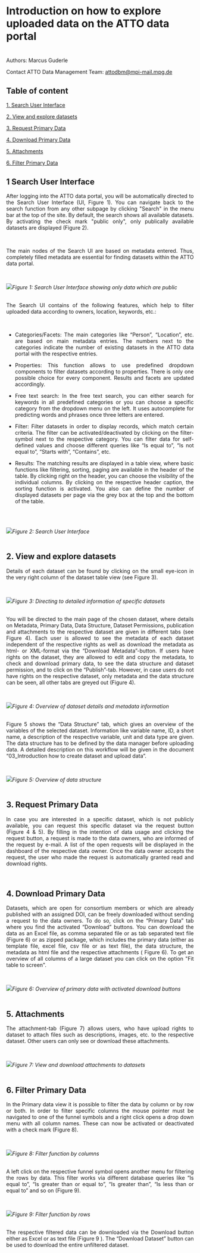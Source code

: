# Introduction on how to explore uploaded data on the ATTO data portal

#

Authors: Marcus Guderle

Contact ATTO Data Management Team: <attodbm@mpi-mail.mpg.de>


## Table of content

[1. Search User Interface](#1-search-user-interface)

[2. View and explore datasets](#2-view-and-explore-datasets)

[3. Request Primary Data](#3-request-primary-data)

[4. Download Primary Data](#4-download-primary-data)

[5. Attachments](#5-attachments)

[6. Filter Primary Data](#6-filter-primary-data)


## 1 Search User Interface

<p align="justify">
After logging into the ATTO data portal, you will be automatically directed to the Search User Interface (UI, Figure 1). You can navigate back to the search function from any other subpage by clicking "Search" in the menu bar at the top of the site. By default, the search shows all available datasets. By activating the check mark "public only", only publically available datasets are displayed (Figure 2).
</p>
<br>
<p align="justify">
The main nodes of the Search UI are based on metadata entered. Thus, completely filled metadata are essential for finding datasets within the ATTO data portal.
</p>
<br>

![](https://github.com/ATTODataPortal/Documents/blob/e9874074da2d9d6e2c3d7a853bafbe443bc1eb40/images_upload/image_explore1.png?raw=true)*Figure 1: Search User Interface showing only data which are public*
<br>
<br>

<p align="justify">
The Search UI contains of the following features, which help to filter uploaded data according to owners, location, keywords, etc.:
</p>
<br>

- <p align="justify">Categories/Facets: The main categories like “Person”, “Location”, etc. are based on main metadata entries. The numbers next to the categories indicate the number of existing datasets in the ATTO data portal with the respective entries.</p>

- <p align="justify">Properties: This function allows to use predefined dropdown components to filter datasets according to properties. There is only one possible choice for every component. Results and facets are updated accordingly.</p>

- <p align="justify">Free text search: In the free text search, you can either search for keywords in all predefined categories or you can choose a specific category from the dropdown menu on the left. It uses autocomplete for predicting words and phrases once three letters are entered.</p>

- <p align="justify">Filter: Filter datasets in order to display records, which match certain criteria. The filter can be activated/deactivated by clicking on the filter-symbol next to the respective category. You can filter data for self-defined values and choose different queries like “Is equal to”, “Is not equal to”, “Starts with”, “Contains”, etc.</p>

- <p align="justify">Results: The matching results are displayed in a table view, where basic functions like filtering, sorting, paging are available in the header of the table. By clicking right on the header, you can choose the visibility of the individual columns. By clicking on the respective header caption, the sorting function is activated. You also can define the number of displayed datasets per page via the grey box at the top and the bottom of the table.</p>
<br>
<br>

![](https://github.com/ATTODataPortal/Documents/blob/e9874074da2d9d6e2c3d7a853bafbe443bc1eb40/images_upload/image_explore3.png?raw=true)*Figure 2: Search User Interface*
<br>
<br>

## 2. View and explore datasets

<p align="justify">
Details of each dataset can be found by clicking on the small eye-icon in the very right column of the dataset table view (see Figure 3).
</p>
<br>

![](https://github.com/ATTODataPortal/Documents/blob/df50ecb1035772b78fd33f0f08664019684ab9fc/images_upload/image_explore4.png?raw=true)*Figure 3: Directing to detailed information of specific datasets*
<br>
<br>

<p align="justify">
You will be directed to the main page of the chosen dataset, where details on Metadata, Primary Data, Data Structure, Dataset Permissions, publication and attachments to the respective dataset are given in different tabs (see Figure 4). Each user is allowed to see the metadata of each dataset independent of the respective rights as well as download the metadata as html- or XML-format via the “Download Metadata”-button. If users have rights on the dataset, they are allowed to edit and copy the metadata, to check and download primary data, to see the data structure and dataset permission, and to click on the “Publish”-tab. However, in case users do not have rights on the respective dataset, only metadata and the data structure can be seen, all other tabs are greyed out (Figure 4).
</p>
<br>

![](https://github.com/ATTODataPortal/Documents/blob/8661af4872b94534e7ff25cb0502c25d0f251c05/images_upload/image_explore5.png?raw=true)*Figure 4: Overview of dataset details and metadata information*
<br>
<br>

<p align="justify">
Figure 5 shows the “Data Structure” tab, which gives an overview of the variables of the selected dataset. Information like variable name, ID, a short name, a description of the respective variable, unit and data type are given. The data structure has to be defined by the data manager before uploading data. A detailed description on this workflow will be given in the document “03_Introduction how to create dataset and upload data”.
</p>
<br>

![](https://github.com/ATTODataPortal/Documents/blob/38109ea9757c2b8b82773a00cf89f0f2e0d4573c/images_upload/image_explore45.png?raw=true)*Figure 5: Overview of data structure*
<br>
<br>


## 3. Request Primary Data

<p align="justify">
In case you are interested in a specific dataset, which is not publicly available, you can request this specific dataset via the request button (Figure 4 & 5). By filling in the intention of data usage and clicking the request button, a request is made to the data owners, who are informed of the request by e-mail. A list of the open requests will be displayed in the dashboard of the respective data owner. Once the data owner accepts the request, the user who made the request is automatically granted read and download rights.
</p>
<br>

## 4. Download Primary Data

<p align="justify">
Datasets, which are open for consortium members or which are already published with an assigned DOI, can be freely downloaded without sending a request to the data owners. To do so, click on the “Primary Data” tab where you find the activated “Download” buttons. You can download the data as an Excel file, as comma separated file or as tab separated text file (Figure 6) or as zipped package, which includes the primary data (either as template file, excel file, csv file or as text file), the data structure, the metadata as html file and the respective attachments ( Figure 6). To get an overview of all columns of a large dataset you can click on the option "Fit table to screen".
</p>
<br>

![](https://github.com/ATTODataPortal/Documents/blob/8661af4872b94534e7ff25cb0502c25d0f251c05/images_upload/image_explore_5.png?raw=true)*Figure 6: Overview of primary data with activated download buttons*
<br>
<br>

## 5. Attachments

<p align="justify">
The attachment-tab (Figure 7) allows users, who have upload rights to dataset to attach files such as descriptions, images, etc. to the respective dataset. Other users can only see or download these attachments.
</p>
<br>

![](https://github.com/ATTODataPortal/Documents/blob/38109ea9757c2b8b82773a00cf89f0f2e0d4573c/images_upload/image_explore6.png?raw=true)*Figure 7: View and download attachments to datasets*
<br>
<br>

## 6. Filter Primary Data

<p align="justify">
In the Primary data view it is possible to filter the data by column or by row or both. In order to filter specific columns the mouse pointer must be navigated to one of the funnel symbols and a right click opens a drop down menu with all column names. These can now be activated or deactivated with a check mark (Figure 8).
</p>
<br>

![](https://github.com/ATTODataPortal/Documents/blob/38109ea9757c2b8b82773a00cf89f0f2e0d4573c/images_upload/image_explore7.png?raw=true)*Figure 8: Filter function by columns*
<br>
<br>

<p align="justify">
A left click on the respective funnel symbol opens another menu for filtering the rows by data. This filter works via different database queries like “Is equal to”, “Is greater than or equal to”, “Is greater than”, “Is less than or equal to” and so on (Figure 9).
</p>
<br>

![](https://github.com/ATTODataPortal/Documents/blob/38109ea9757c2b8b82773a00cf89f0f2e0d4573c/images_upload/image_explore8.png?raw=true)*Figure 9: Filter function by rows*
<br>
<br>

<p align="justify">
The respective filtered data can be downloaded via the Download button either as Excel or as text file (Figure 9 ). The “Download Dataset” button can be used to download the entire unfiltered dataset.
</p>
<br>